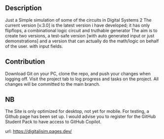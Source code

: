 ## Description
Just a Simple simulation of some of the circuits in Digital Systems 2
The current version [v.3.0] is the latest version i have developed; it has only flipflops, a combinational logic circuit and truthable generator
The aim is to create two versions, a test-safe version [with auto generated input or just demonstrations] and a version that can actually do the math/logic on behalf of the user. with input fields.

## Contribution
Download Git on your PC, clone the repo, and push your changes when logging off.
Visit the project tab to log progress and tasks on the project.
All changes will be committed to the main branch.

## NB
The Site is only optimized for desktop, not yet for mobile.
For testing, a Github page has been set up.
I would advise you to register for the GitHub Student Pack to have access to GitHub Copilot.

url: https://digitalisim.pages.dev/
